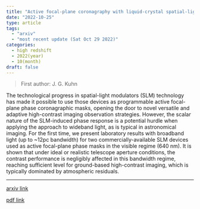 ```yaml
---
title: "Active focal-plane coronagraphy with liquid-crystal spatial-light modulators: Broadband contrast performance in the visible"
date: "2022-10-25"
type: article
tags:
  - "arxiv"
  - "most recent update (Sat Oct 29 2022)"
categories:
  - high redshift
  - 2022(year)
  - 10(month)
draft: false
---
```


> First author: J. G. Kuhn

 The technological progress in spatial-light modulators (SLM) technology has
made it possible to use those devices as programmable active focal-plane phase
coronagraphic masks, opening the door to novel versatile and adaptive
high-contrast imaging observation strategies. However, the scalar nature of the
SLM-induced phase response is a potential hurdle when applying the approach to
wideband light, as is typical in astronomical imaging. For the first time, we
present laboratory results with broadband light (up to ~12pc bandwidth) for two
commercially-available SLM devices used as active focal-plane phase masks in
the visible regime (640 nm). It is shown that under ideal or realistic
telescope aperture conditions, the contrast performance is negligibly affected
in this bandwidth regime, reaching sufficient level for ground-based
high-contrast imaging, which is typically dominated by atmospheric residuals.

---
[arxiv link](http://arxiv.org/abs/2210.14000v1)

[pdf link](http://arxiv.org/pdf/2210.14000v1)